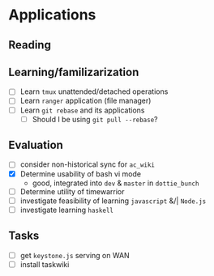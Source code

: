 # Applications

## Reading

## Learning/familizarization
- [ ] Learn `tmux` unattended/detached operations
- [ ] Learn `ranger` application (file manager)
- [ ] Learn `git rebase` and its applications
  - [ ] Should I be using `git pull --rebase`?

## Evaluation
- [ ] consider non-historical sync for `ac_wiki`
- [X] Determine usability of bash vi mode
  - good, integrated into `dev` & `master` in `dottie_bunch`
- [ ] Determine utility of timewarrior
- [ ] investigate feasibility of learning `javascript` &/| `Node.js`
- [ ] investigate learning `haskell`

## Tasks
- [ ] get `keystone.js` serving on WAN
- [ ] install taskwiki
